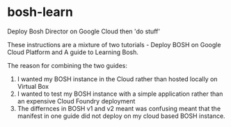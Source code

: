 # bosh-learn
Deploy Bosh Director on Google Cloud then 'do stuff'

These instructions are a mixture of two tutorials - Deploy BOSH on Google Cloud Platform and A guide to Learning Bosh.

The reason for combining the two guides:
1. I wanted my BOSH instance in the Cloud rather than hosted locally on Virtual Box
2. I wanted to test my BOSH instance with a simple application rather than an expensive Cloud Foundry deployment
3. The differnces in BOSH v1 and v2 meant was confusing meant that the manifest in one guide did not deploy on my cloud based BOSH instance.
